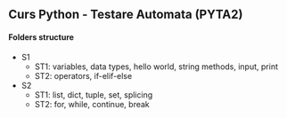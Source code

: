 ## Curs Python - Testare Automata (PYTA2)


#### Folders structure

 - S1
   - ST1: variables, data types, hello world, string methods, input, print
   - ST2: operators, if-elif-else
 - S2
   - ST1: list, dict, tuple, set, splicing
   - ST2: for, while, continue, break